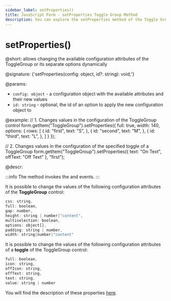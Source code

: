 ```yaml
---
sidebar_label: setProperties()
title: JavaScript Form - setProperties Toggle Group Method 
description: You can explore the setProperties method of the Toggle Group control of Form in the documentation of the DHTMLX JavaScript UI library. Browse developer guides and API reference, try out code examples and live demos, and download a free 30-day evaluation version of DHTMLX Suite.
---
```


# setProperties()

@short: allows changing the available configuration attributes of the ToggleGroup or its separate options dynamically

@signature: {'setProperties(config: object, id?: string): void;'}

@params:
- `config: object` - a configuration object with the available attributes and their new values
- `id: string` - optional, the id of an option to apply the new configuration object to

@example:
// 1. Changes values in the configuration of the ToggleGroup control
form.getItem("ToggleGroup").setProperties({
    full: true,
    width: 140,
    options: {
        rows: [
            {
                id: "first",
                text: "S",
            },
            {
                id: "second",
                text: "M",
            },
            {
                id: "third",
                text: "L",
            },
        ]
    }
});

// 2. Changes values in the configuration of the specified toggle of a ToggleGroup
form.getItem("ToggleGroup").setProperties({
    text: "On Text",
	offText: "Off Text"
}, "first");

@descr:

:::info
The method invokes the [](form/api/togglegroup/togglegroup_afterchangeproperties_event.md) and [](form/api/togglegroup/togglegroup_beforechangeproperties_event.md) events.
:::

It is possible to change the values of the following configuration attributes of the **ToggleGroup** control:

~~~js
css: string,
full: boolean,
gap: number,
height: string | number|"content",
multiselection: boolean,
options: object[],
padding: string | number,
width: string|number|"content"
~~~

It is possible to change the values of the following configuration attributes of a **toggle** of the ToggleGroup control:

~~~js
full: boolean,
icon: string,
offIcon: string,
offText: string,
text: string,
value: string | number
~~~

You will find the description of these properties [here](form/api/togglegroup/api_togglegroup_properties.md).